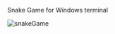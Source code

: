 Snake Game for Windows terminal

![snakeGame](https://github.com/user-attachments/assets/1ad9e474-d518-45c2-b25e-3f8006b95dcb)
